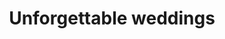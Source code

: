 ---
layout: "pages/svatby.njk"

title: 'Unforgettable weddings'
description: 'Experience the wedding of your dreams at Chateau Orlice. Romantic spaces, first-class services, and the magical environment of the Orlické Mountains for your big day.'
permalink: 'en/svatby/'

eleventyNavigation:
  key: Weddings
  order: 500


landing:
  breadcrumbsHome: Home
  breadcrumbsCurrent: Weddings

  heading: Unforgettable weddings

  mouseIconAlt: Computer mouse icon

  imageUrl: /assets/images/weddings/weddings-1.jpg
  imageAtl: Wedding arch in the courtyard of Chateau Orlice


weddings:
  topper: Restaurant
  heading: Say "I do" at Chateau Orlice

  imageUrl: /assets/images/weddings/weddings-2.jpg
  imageAlt: Wedding bar on a boat in the lake at Chateau Orlice

  paragraphs:
    - text: Here, dreams become reality. The historic fortress, castle courtyard, and surrounding nature create a magical backdrop for one of the most important days of your life. Whether you desire a romantic ceremony under the open sky by the pond, a festive banquet in the columned hall, or an intimate gathering in the hunting lounge, each location offers a unique atmosphere and elegance.

    - text: Our premises can accommodate both small and large weddings – the outdoor area can hold up to 150 guests, and the individual halls can accommodate 40-50 people. Together with you, we will create a wedding exactly according to your wishes – with care, taste, and attention to detail.

    - text: Chateau Orlice is not just a place. It is an experience that you and your guests will never forget.


serviceInfo:
  heading: Everything for your dream wedding
  text: Are you planning your wedding day? At Chateau Orlice, you will find everything you desire in one place. We offer stylish accommodation for you and your guests, romantic venues for the ceremony, a festive banquet with first-class cuisine, and space for evening entertainment. There is also a wellness center for perfect relaxation and a magical setting for unforgettable wedding photos.

  items:
    - title: Reception

      imageUrl: /assets/images/weddings/services/wedding-feast.jpg
      imageAlt: Wedding reception at Chateau Orlice

    - title: Ceremony

      imageUrl: /assets/images/weddings/services/wedding-ceremony.jpg
      imageAlt: Wedding ceremony at Chateau Orlice

    - title: Coordination

      imageUrl: /assets/images/weddings/services/wedding-coordination.jpg
      imageAlt: Wedding coordination at Chateau Orlice

  backgroundAlt: Background with Chateau Orlice graphics


contactForm:
  topper: Enquiry form
  heading: Non-binding inquiry

  firstName: First
  lastName: Last
  email: Email
  phone: Phone
  yourMessage: Your message

  bySendingYouAgreeWith: By submitting, you agree to the
  privacyPolicy: processing of your personal data

  submit: Send
---